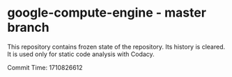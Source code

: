 # google-compute-engine - master branch

This repository contains frozen state of the repository.
Its history is cleared. It is used only for static code
analysis with Codacy.

Commit Time: 1710826612
